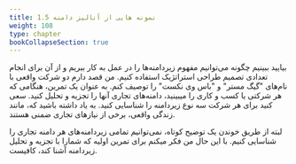 ```yaml
---
title: 1.5 نمونه هایی از آنالیز دامنه
weight: 108
type: chapter
bookCollapseSection: true
---
```


بیایید ببینیم چگونه می‌توانیم مفهوم زیردامنه‌ها را در عمل به کار ببریم و از آن برای انجام تعدادی تصمیم طراحی استراتژیک استفاده کنیم. من قصد دارم دو شرکت واقعی با نام‌های "گیگ مستر" و "باس وی نکست" را توصیف کنم. به عنوان یک تمرین، هنگامی که هر شرکتی یا کسب و کاری را میبینید، دامنه‌های تجاری آنها را تجزیه و تحلیل کنید. سعی کنید برای هر شرکت سه نوع زیردامنه را شناسایی کنید. به یاد داشته باشید که، مانند زندگی واقعی، برخی از نیازهای تجاری ضمنی هستند.

لبته از طریق خوندن یک توضیح کوتاه، نمی‌توانیم تمامی زیردامنه‌های هر دامنه تجاری را شناسایی کنیم. با این حال من فکر میکنم برای تمرین اولیه که شمارا با تجزیه و تحلیل زیردامنه آشنا کند، کافیست.
